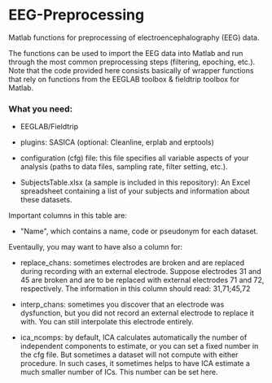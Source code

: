 # EEG-Preprocessing

Matlab functions for preprocessing of electroencephalography (EEG) data.

The functions can be used to import the EEG data into Matlab and run through the most common preprocessing steps (filtering, epoching, etc.). 
Note that the code provided here consists basically of wrapper functions that rely on functions from the EEGLAB toolbox & fieldtrip toolbox for Matlab.

### What you need:

* EEGLAB/Fieldtrip

* plugins: SASICA (optional: Cleanline, erplab and erptools)

* configuration (cfg) file: this file specifies all variable aspects of your analysis (paths to data files, sampling rate, filter setting, etc.).

* SubjectsTable.xlsx (a sample is included in this repository): An Excel spreadsheet containing a list of your subjects and information about these datasets. 

Important columns in this table are:

* "Name", which contains a name, code or pseudonym for each dataset.

Eventaully, you may want to have also a column for:

* replace_chans: sometimes electrodes are broken and are replaced during recording with an external electrode. Suppose electrodes 31 and 45 are broken and are to be replaced with external electrodes 71 and 72, respectively. The information in this column should read: 31,71;45,72

* interp_chans: sometimes you discover that an electrode was dysfunction, but you did not record an external electrode to replace it with. You can still interpolate this electrode entirely.

* ica_ncomps: by default, ICA calculates automatically the number of independent components to estimate, or you can set a fixed number in the cfg file. But sometimes a dataset will not compute with either procedure. In such cases, it sometimes helps to have ICA estimate a much smaller number of ICs. This number can be set here.
